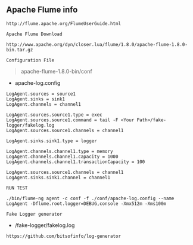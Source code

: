 ## Apache Flume info 

```
http://flume.apache.org/FlumeUserGuide.html
```

``` Apache Flume Download ```

```
http://www.apache.org/dyn/closer.lua/flume/1.8.0/apache-flume-1.8.0-bin.tar.gz
```

``` Configuration File ```

> apache-flume-1.8.0-bin/conf

* apache-log.config
```
LogAgent.sources = source1
LogAgent.sinks = sink1
LogAgent.channels = channel1

LogAgent.sources.source1.type = exec
LogAgent.sources.source1.command = tail -F <Your Path>/fake-logger/fakelog.log
LogAgent.sources.source1.channels = channel1

LogAgent.sinks.sink1.type = logger

LogAgent.channels.channel1.type = memory
LogAgent.channels.channel1.capacity = 1000
LogAgent.channels.channel1.transactionCapacity = 100

LogAgent.sources.source1.channels = channel1
LogAgent.sinks.sink1.channel = channel1

```

``` RUN TEST ```

```
./bin/flume-ng agent -c conf -f ./conf/apache-log.config --name LogAgent -Dflume.root.logger=DEBUG,console -Xmx512m -Xms100m
```


``` Fake Logger generator ```
* /fake-logger/fakelog.log
```
https://github.com/bitsofinfo/log-generator
```
